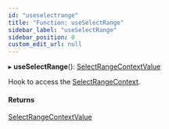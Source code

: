 ```yaml
---
id: "useselectrange"
title: "Function: useSelectRange"
sidebar_label: "useSelectRange"
sidebar_position: 0
custom_edit_url: null
---
```


▸ **useSelectRange**(): [SelectRangeContextValue](../interfaces/selectrangecontextvalue.md)

Hook to access the [SelectRangeContext](../variables/selectrangecontext.md).

#### Returns

[SelectRangeContextValue](../interfaces/selectrangecontextvalue.md)
